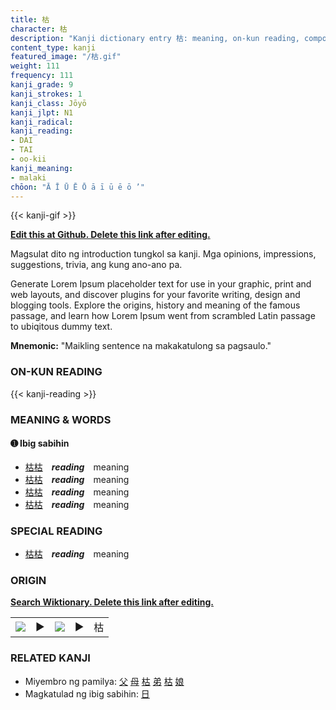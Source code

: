 ```yaml
---
title: 枯
character: 枯
description: "Kanji dictionary entry 枯: meaning, on-kun reading, compounds, origin, related kanji"
content_type: kanji
featured_image: "/枯.gif"
weight: 111
frequency: 111
kanji_grade: 9
kanji_strokes: 1
kanji_class: Jōyō
kanji_jlpt: N1
kanji_radical: 
kanji_reading: 
- DAI
- TAI
- oo-kii
kanji_meaning:
- malaki
chōon: "Ā Ī Ū Ē Ō ā ī ū ē ō ’"
---
```

[//]: # (Don't edit the line below. Kanji animated GIF code is automatically generated.)
{{< kanji-gif >}}

[//]: # (Edit below this line.)

**[Edit this at Github. Delete this link after editing.](https://github.com/tim0g/tim/tree/main/content/kanji/枯/index.md)**

Magsulat dito ng introduction tungkol sa kanji. Mga opinions, impressions, suggestions, trivia, ang kung ano-ano pa.

Generate Lorem Ipsum placeholder text for use in your graphic, print and web layouts, and discover plugins for your favorite writing, design and blogging tools. Explore the origins, history and meaning of the famous passage, and learn how Lorem Ipsum went from scrambled Latin passage to ubiqitous dummy text.
 
**Mnemonic:** "Maikling sentence na makakatulong sa pagsaulo."

### ON-KUN READING

[//]: # (Don't edit the line below. ON-KUN READING code is automatically generated.)
{{< kanji-reading >}}

### MEANING & WORDS

#### ➊ **Ibig sabihin**
  - [枯](../枯)[枯](../枯)　***reading***　meaning
  - [枯](../枯)[枯](../枯)　***reading***　meaning
  - [枯](../枯)[枯](../枯)　***reading***　meaning
  - [枯](../枯)[枯](../枯)　***reading***　meaning

### SPECIAL READING
  - [枯](../枯)[枯](../枯)　***reading***　meaning

### ORIGIN

**[Search Wiktionary. Delete this link after editing.](https://wiktionary.org/wiki/枯)**
<table class="kanji-table"><tr><td>
<img src="60px-枯-bronze.svg.png">
</td><td>▶</td><td>
<img src="60px-枯-oracle.svg.png">
</td><td>▶</td>
<td class="kanji-origin">枯</td>
</tr></table>

### RELATED KANJI
- Miyembro ng pamilya: [父](../父) [母](../母) [枯](../枯) [弟](../弟) [枯](../枯) [娘](../娘)
- Magkatulad ng ibig sabihin: [日](../日)
